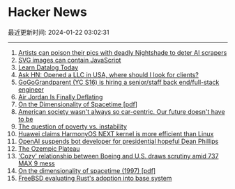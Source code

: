 # Hacker News

最近更新时间: 2024-01-22 03:02:31

--- 
1. [Artists can poison their pics with deadly Nightshade to deter AI scrapers](https://www.theregister.com/2024/01/20/nightshade_ai_images/) 
2. [SVG images can contain JavaScript](https://github.com/berthubert/trifecta/issues/38) 
3. [Learn Datalog Today](https://www.learndatalogtoday.org/) 
4. [Ask HN: Opened a LLC in USA, where should I look for clients?](https://news.ycombinator.com/item?id=39079840) 
5. [GoGoGrandparent (YC S16) is hiring a senior/staff back end/full-stack engineer](https://news.ycombinator.com/item?id=39080224) 
6. [Air Jordan Is Finally Deflating](https://www.theatlantic.com/technology/archive/2024/01/air-jordan-trend-is-over/677195/) 
7. [On the Dimensionality of Spacetime [pdf]](https://space.mit.edu/home/tegmark/dimensions.pdf) 
8. [American society wasn't always so car-centric. Our future doesn't have to be](https://yaleclimateconnections.org/2023/10/american-society-wasnt-always-so-car-centric-our-future-doesnt-have-to-be-either/) 
9. [The question of poverty vs. instability](https://www.robkhenderson.com/p/being-poor-doesnt-have-the-same-effect) 
10. [Huawei claims HarmonyOS NEXT kernel is more efficient than Linux](https://www.notebookcheck.net/Huawei-claims-HarmonyOS-NEXT-kernel-is-3x-more-efficient-than-Linux.795125.0.html) 
11. [OpenAI suspends bot developer for presidential hopeful Dean Phillips](https://www.washingtonpost.com/technology/2024/01/20/openai-dean-phillips-ban-chatgpt/) 
12. [The Ozempic Plateau](https://www.theatlantic.com/health/archive/2024/01/why-you-will-stop-losing-weight-ozempic/677148/) 
13. ['Cozy' relationship between Boeing and U.S. draws scrutiny amid 737 MAX 9 mess](https://text.npr.org/1225466035) 
14. [On the dimensionality of spacetime (1997) [pdf]](https://space.mit.edu/home/tegmark/dimensions.pdf) 
15. [FreeBSD evaluating Rust's adoption into base system](https://mail-archive.freebsd.org/cgi/getmsg.cgi?fetch=414797+0+current/freebsd-hackers) 
